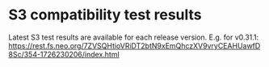 # S3 compatibility test results

Latest S3 test results are available for each release version. E.g. for v0.31.1: https://rest.fs.neo.org/7ZVSQHtioVRiDT2btN9xEmQhczXV9vryCEAHUawfD8Sc/354-1726230206/index.html
